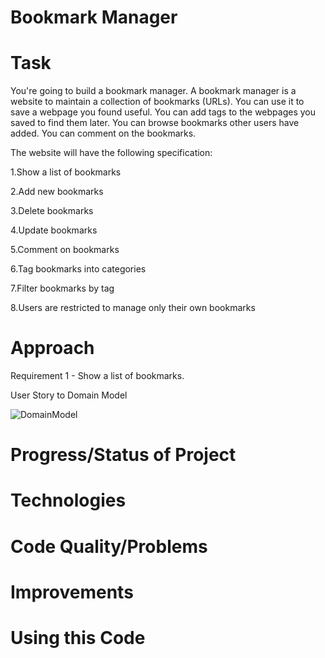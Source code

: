 # Bookmark Manager

# Task

You're going to build a bookmark manager. A bookmark manager is a website to maintain a collection of bookmarks (URLs). You can use it to save a webpage you found useful. You can add tags to the webpages you saved to find them later. You can browse bookmarks other users have added. You can comment on the bookmarks.

The website will have the following specification:

1.Show a list of bookmarks

2.Add new bookmarks

3.Delete bookmarks

4.Update bookmarks

5.Comment on bookmarks

6.Tag bookmarks into categories

7.Filter bookmarks by tag

8.Users are restricted to manage only their own bookmarks

# Approach

Requirement 1 - Show a list of bookmarks.

User Story to Domain Model

![DomainModel](https://user-images.githubusercontent.com/39112648/56586804-4666e300-65d8-11e9-8beb-2055dd406a26.jpg)


# Progress/Status of Project


# Technologies


# Code Quality/Problems


# Improvements


# Using this Code
